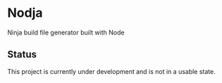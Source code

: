 # Nodja
Ninja build file generator built with Node

## Status
This project is currently under development and is not in a usable state.
